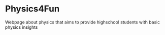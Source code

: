 # Physics4Fun
Webpage about physics that aims to provide highschool students with basic physics insights
